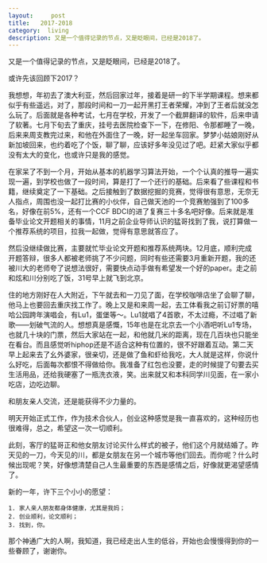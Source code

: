 ```yaml
---
layout:     post
title:   2017-2018
category:  living
description: 又是一个值得记录的节点，又是眨眼间，已经是2018了。
---
```


又是一个值得记录的节点，又是眨眼间，已经是2018了。

或许先该回顾下2017？

我想想，年初去了澳大利亚，然后回家过年，接着是研一的下半学期课程。想来都似乎有些遥远，对了，那段时间和一刀一起开黑打王者荣耀，冲到了王者后就没怎么玩了。后面就是各种考试，七月在学校，开发了一个截屏翻译的软件，后来申请了软著。七月下旬去了重庆，挂号去医院检查下一下，在修阳、令那都睡了一晚，后来来周支教完过来，和他在外面住了一晚，好一起坐车回家。梦梦小姑娘刚好从新加坡回来，也约着吃了个饭，聊了聊，应该好多年没见过了吧。赶紧大家似乎都没有太大的变化，也或许只是我的感觉。

在家呆了不到一个月，开始从基本的机器学习算法开始，一个个认真的推导一遍实现一遍，到学校也做了一段时间，算是打了一个还行的基础。后来看了些课程和书籍，继续奠定了一下基础。之后接触到了数据挖掘的竞赛，觉得很有意思，无奈无人指点，周围也没一起打比赛的小伙伴，自己做天池的一个竞赛勉强到了100多名，好像在前5%，还有一个CCF BDCI的进了复赛三十多名吧好像。后来就是准备毕业论文开题相关的事情，11月之前企业导师认识的猛哥找到了我，说打算做一个推荐系统的项目，拉我一起做，觉得有意思就答应了。

然后没继续做比赛，主要就忙毕业论文开题和推荐系统两块。12月底，顺利完成开题答辩，很多人都被老师挑了不少问题，同时有些还需要3月重新开题，我的还被川大的老师夸了说想法很好，需要快点动手做有希望发一个好的paper。走之前和炫和川分别吃了饭，31号早上就飞到北京。

住的地方刚好在人大附近，下午就去和一刀见了面，在学校咖啡店坐了会聊了聊，他马上也要回去重庆找工作了。晚上又是和来周一起，去工体看我之前订好票的嘻哈公园跨年演唱会，有Lu1，蛋堡等～。Lu1就唱了4首歌，不太过瘾，不过唱了新歌——划破气流的人。想想真是感慨，15年也是在北京去一个小酒吧听Lu1专场，也就几十块的门票，然后大家站在一起，和他就几米的距离，现在几百块也只能坐在看台。而且感觉听hiphop还是不适合这种有位置的，很不好跟着互动。第二天早上起来去了幺外婆家，很亲切，还是做了鱼和虾给我吃，大人就是这样，你说什么好吃，后面每次都恨不得做给你。我准备了红包也没要，走的时候提了句要去买生活用品，还给我硬塞了一瓶洗衣液，笑。出来就又和本科同学川见面，在一家小吃店，边吃边聊。

和朋友亲人交流，还是能获得不少力量的。

明天开始正式工作，作为技术合伙人，创业这种感觉是我一直喜欢的，这种经历也很难得，总之，希望这一次一切顺利。

此刻，客厅的猛哥正和他女朋友讨论买什么样式的被子，他们这个月就结婚了。昨天见的一刀，今天见的川，都是女朋友在另一个城市等他们回去。而你呢？什么时候出现呢？笑，好像想清楚自己人生最重要的东西是感情之后，好像就更渴望感情了。

新的一年，许下三个小小的愿望：

	1. 家人亲人朋友都身体健康，尤其是我妈；
	2. 创业顺利，论文顺利；
	3. 找到，你。

那个神通广大的人啊，我知道，我已经走出人生的低谷，开始也会慢慢得到你的一些眷顾了，谢谢你。